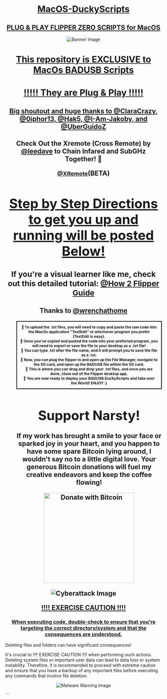 <h1 align="center"><u>MacOS-DuckyScripts</u></h1>
<h2 align="center"><u>PLUG &amp; PLAY FLIPPER ZERO SCRIPTS for MacOS</u></h2>

<p align="center">
  <img src="https://cdn.cashrewards.com/n/apple.jpg?t=638169497371078231?auto=compress,format&fit=max&w=3840&q=40" alt="Banner Image">
</p>

<h1 align="center"><u>This repository is EXCLUSIVE to MacOs BADUSB Scripts</u></h1>

<h1 align="center"><u>!!!!! They are Plug & Play !!!!!</u></h1>

<h2 align="center"><u>Big shoutout and huge thanks to <a href="https://github.com/ClaraCrazy">@ClaraCrazy</a>, <a href="https://github.com/0iphor13">@0iphor13</a>, <a href="https://github.com/hak5">@Hak5</a>, <a href="https://github.com/I-Am-Jakoby">@I-Am-Jakoby</a>, and <a href="https://github.com/UberGuidoZ">@UberGuidoZ</a></u></h2>

<h2 align="center">Check Out the Xremote (Cross Remote) by <a href="https://github.com/leedave">@leedave</a> to Chain Infared and SubGHz Together! 📱 

  



  <p>
    <a href="https://github.com/leedave/Leeds-Flipper-Zero-Fap-Files/tree/main/Xtreme" style="font-size: 18px;">@XRemote<a>(BETA)<h2>
</div>

<h1 align="center"><u>Step by Step Directions to get you up and running will be posted Below!</u></h3>

<h3 align="center">If you're a visual learner like me, check out this detailed tutorial: <a href="https://github.com/wrenchathome/flipperfiles/blob/main/_Guides/How2Flipper.pdf">@How 2 Flipper Guide</a></h3>

<h2 align="center">Thanks to <a href="https://github.com/wrenchathome">@wrenchathome</a></p>
<ol>
 
  <div style="border: 2px solid #000000; padding: 10px;">
    <p style="font-size: 12px; margin: 0;">
      <span style="font-size: 0;"></span>🔹 To upload the .txt files, you will need to copy and paste the raw code into the MacOs application "TextEdit" or whichever program you prefer (TextEdit is easy).</p>
    <p style="font-size: 12px; margin: 0;">🔹 Once you've copied and pasted the code into your preferred program, you will need to export or save the file to your desktop as a .txt file!</p>
    <p style="font-size: 12px; margin: 0;">🔹 You can type .txt after the file name, and it will prompt you to save the file as a .txt.</p>
    <p style="font-size: 12px; margin: 0;">🔹 Now, you can plug the flipper in and open up the File Manager, navigate to the SD card, and open up the BADUSB file within the SD card.</p>
    <p style="font-size: 12px; margin: 0;">🔹 This is where you can drag and drop your .txt files, and once you are done, close out of the Flipper desktop app.</p>
    <p style="font-size: 12px; margin: 0;">🔹 You are now ready to deploy your BADUSB DuckyScripts and take over the World! ENJOY :)</p>
  </div>
</li>
      
<div style="text-align: center;">
  <h1>Support Narsty!</h1>
  
  <p>If my work has brought a smile to your face or sparked joy in your heart, and you happen to have some spare Bitcoin lying around, I wouldn't say no to a little digital love. Your generous Bitcoin donations will fuel my creative endeavors and keep the coffee flowing!</p>
  
  <div style="display: flex; justify-content: center;">
    <a href="https://www.blockonomics.co/pay-url/5106312c7ce343bb">
      <img src="https://www.opennode.com/blog/wp-content/uploads/2020/04/donate-button-small-1.png" alt="Donate with Bitcoin" width="290">
    </a>
  </div>
</div>




      





  </li>
</ol>
<p align="center">
  <img src="https://www.nist.gov/sites/default/files/2019-12/cyberattack-blogfeaturedimage-763.png" alt="Cyberattack Image">
</p>
<p align="center"><u>!!!! EXERCISE CAUTION !!!!</u></p>
<h3 align="center"><u>When executing code, double-check to ensure that you're targeting the correct directory/system and that the consequences are understood.</u></h3>
<p>Deleting files and folders can have significant consequences!</p>
<p>It's crucial to !!!! EXERCISE CAUTION !!!! when performing such actions. Deleting system files or important user data can lead to data loss or system instability. Therefore, it is recommended to proceed with extreme caution and ensure that you have a backup of any important files before executing any commands that involve file deletion.</p>
<p align="center">
  <img src="https://www.ncsc.gov.uk/images/malware%20warning.jpg" alt="Malware Warning Image">
</p>
```
